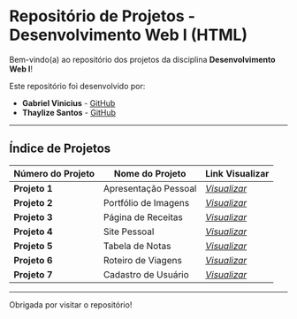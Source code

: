# Repositório de Projetos - Desenvolvimento Web I (HTML)

Bem-vindo(a) ao repositório dos projetos da disciplina **Desenvolvimento Web I**!

Este repositório foi desenvolvido por:

- **Gabriel Vinicius** - [GitHub](https://github.com/gabrielviniciussc)
- **Thaylize Santos** - [GitHub](https://github.com/thaylizesant0s)

---

## Índice de Projetos

| Número do Projeto | Nome do Projeto         | Link Visualizar                                                                 |
|-------------------|-------------------------|---------------------------------------------------------------------------------|
| **Projeto 1**     | Apresentação Pessoal     | [_Visualizar_](https://github.com/gabrielviniciussc/Projetos-WEB-I---HTML/tree/main/Projeto%201) |
| **Projeto 2**     | Portfólio de Imagens     | [_Visualizar_](https://github.com/gabrielviniciussc/Projetos-WEB-I---HTML/tree/main/Projeto%202) |
| **Projeto 3**     | Página de Receitas       | [_Visualizar_](https://github.com/gabrielviniciussc/Projetos-WEB-I---HTML/tree/main/Projeto%203) |
| **Projeto 4**     | Site Pessoal             | [_Visualizar_](https://github.com/gabrielviniciussc/Projetos-WEB-I---HTML/tree/main/Projeto%204) |
| **Projeto 5**     | Tabela de Notas          | [_Visualizar_](https://github.com/gabrielviniciussc/Projetos-WEB-I---HTML/tree/main/Projeto%205) |
| **Projeto 6**     | Roteiro de Viagens       | [_Visualizar_](https://github.com/gabrielviniciussc/Projetos-WEB-I---HTML/tree/main/Projeto%206) |
| **Projeto 7**     | Cadastro de Usuário      | [_Visualizar_](https://github.com/gabrielviniciussc/Projetos-WEB-I---HTML/tree/main/Projeto%207) |

---

Obrigada por visitar o repositório!
